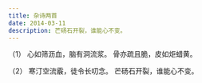 ```yaml
---
title: 杂诗两首
date: 2014-03-11
description: 芒砀石开裂，谁能心不变。
---
```


（1）
心如筛沥血，脑有洞流浆。
骨亦疏且脆，皮如炬蜡黄。

（2）
寒汀空流霰，徒令长叨念。
芒砀石开裂，谁能心不变。